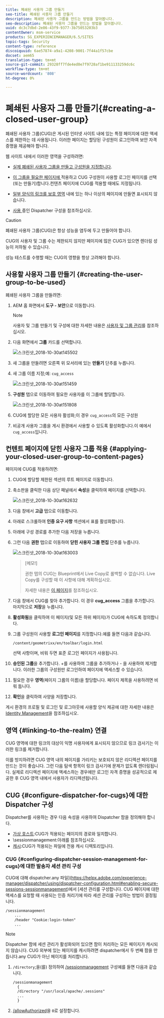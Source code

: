```yaml
---
title: 폐쇄된 사용자 그룹 만들기
seo-title: 폐쇄된 사용자 그룹 만들기
description: 폐쇄된 사용자 그룹을 만드는 방법을 알아봅니다.
seo-description: 폐쇄된 사용자 그룹을 만드는 방법을 알아봅니다.
uuid: dc3c7dbd-2e86-43f9-9377-3b75053203b3
contentOwner: msm-service
products: SG_EXPERIENCEMANAGER/6.5/SITES
topic-tags: Security
content-type: reference
discoiquuid: 6ae57874-a9a1-4208-9001-7f44a1f57cbe
docset: aem65
translation-type: tm+mt
source-git-commit: 29328ff7fde4ed0e7f9728af1be911133259dc6c
workflow-type: tm+mt
source-wordcount: '808'
ht-degree: 0%

---
```



# 폐쇄된 사용자 그룹 만들기{#creating-a-closed-user-group}

폐쇄된 사용자 그룹(CUG)은 게시된 인터넷 사이트 내에 있는 특정 페이지에 대한 액세스를 제한하는 데 사용됩니다. 이러한 페이지는 할당된 구성원이 로그인하여 보안 자격 증명을 제공해야 합니다.

웹 사이트 내에서 이러한 영역을 구성하려면:

* [실제 폐쇄된 사용자 그룹을 만들고 구성원을 지정합니다](#creating-the-user-group-to-be-used).

* [이 그룹을 필요한 페이지에 ](#applying-your-closed-user-group-to-content-pages) 적용하고 CUG 구성원이 사용할 로그인 페이지를 선택(또는 만들기)합니다.컨텐츠 페이지에 CUG를 적용할 때에도 지정됩니다.

* [일부 양식의 링크를 보호 영역](#linking-to-the-realm) 내에 있는 하나 이상의 페이지에 만들면 표시되지 않습니다.
* [사용 ](#configure-dispatcher-for-cugs) 중인 Dispatcher 구성을 참조하십시오.

>[!CAUTION]
>
>폐쇄된 사용자 그룹(CUG)은 항상 성능을 염두에 두고 만들어야 합니다.
>
>CUG의 사용자 및 그룹 수는 제한되지 않지만 페이지에 많은 CUG가 있으면 렌더링 성능이 저하될 수 있습니다.
>
>성능 테스트를 수행할 때는 CUG의 영향을 항상 고려해야 합니다.

## 사용할 사용자 그룹 만들기 {#creating-the-user-group-to-be-used}

폐쇄된 사용자 그룹을 만들려면:

1. AEM 홈 화면에서 **도구 - 보안**&#x200B;으로 이동합니다.

   >[!NOTE]
   >
   >사용자 및 그룹 만들기 및 구성에 대한 자세한 내용은 [사용자 및 그룹 관리](/help/sites-administering/security.md#managing-users-and-groups)를 참조하십시오.

1. 다음 화면에서 **그룹** 카드를 선택합니다.

   ![스크린샷_2018-10-30at145502](assets/screenshot_2018-10-30at145502.png)

1. 새 그룹을 만들려면 오른쪽 위 모서리에 있는 **만들기** 단추를 누릅니다.
1. 새 그룹 이름 지정;예: `cug_access`

   ![스크린샷_2018-10-30at151459](assets/screenshot_2018-10-30at151459.png)

1. **구성원** 탭으로 이동하여 필요한 사용자를 이 그룹에 할당합니다.

   ![스크린샷_2018-10-30at151808](assets/screenshot_2018-10-30at151808.png)

1. CUG에 할당한 모든 사용자 활성화;이 경우 `cug_access`의 모든 구성원
1. 비공개 사용자 그룹을 게시 환경에서 사용할 수 있도록 활성화합니다.이 예에서 `cug_access`입니다.

## 컨텐트 페이지에 닫힌 사용자 그룹 적용 {#applying-your-closed-user-group-to-content-pages}

페이지에 CUG를 적용하려면:

1. CUG에 할당할 제한된 섹션의 루트 페이지로 이동합니다.
1. 축소판을 클릭한 다음 상단 패널에서 **속성**&#x200B;을 클릭하여 페이지를 선택합니다.

   ![스크린샷_2018-10-30at162632](assets/screenshot_2018-10-30at162632.png)

1. 다음 창에서 **고급** 탭으로 이동합니다.
1. 아래로 스크롤하여 **인증 요구 사항** 섹션에서 표를 활성화합니다.

1. 아래에 구성 경로를 추가한 다음 저장을 누릅니다.
1. 그런 다음 **권한** 탭으로 이동하여 **닫힌 사용자 그룹 편집** 단추를 누릅니다.

   ![스크린샷_2018-10-30at163003](assets/screenshot_2018-10-30at163003.png)

   >[메모!]
   >
   > 권한 탭의 CUG는 Blueprint에서 Live Copy로 롤백할 수 없습니다. Live Copy를 구성할 때 이 사항에 대해 계획하십시오.
   >
   > 자세한 내용은 [이 페이지](closed-user-groups.md#aem-livecopy)를 참조하십시오.

1. 다음 창에서 CUG를 찾아 추가합니다. 이 경우 **cug_access** 그룹을 추가합니다. 마지막으로 **저장**&#x200B;을 누릅니다.
1. **활성화됨**&#x200B;을 클릭하여 이 페이지(및 모든 하위 페이지)가 CUG에 속하도록 정의합니다.
1. 그룹 구성원이 사용할 **로그인 페이지**&#x200B;를 지정합니다.예를 들면 다음과 같습니다.

   `/content/geometrixx/en/toolbar/login.html`

   선택 사항이며, 비워 두면 표준 로그인 페이지가 사용됩니다.

1. **승인된 그룹**&#x200B;을 추가합니다. +를 사용하여 그룹을 추가하거나 - 을 사용하여 제거합니다. 이러한 그룹의 구성원만 로그인하여 페이지에 액세스할 수 있습니다.
1. 필요한 경우 **영역**(페이지 그룹의 이름)을 할당합니다. 페이지 제목을 사용하려면 비워 둡니다.
1. **확인**&#x200B;을 클릭하여 사양을 저장합니다.

게시 환경의 프로필 및 로그인 및 로그아웃에 사용할 양식 제공에 대한 자세한 내용은 [Identity Management](/help/sites-administering/identity-management.md)을 참조하십시오.

## 영역 {#linking-to-the-realm} 연결

CUG 영역에 대한 링크의 대상이 익명 사용자에게 표시되지 않으므로 링크 검사기는 이러한 링크를 제거합니다.

이를 방지하려면 CUG 영역 내의 페이지를 가리키는 보호되지 않은 리디렉션 페이지를 만드는 것이 좋습니다. 그런 다음 탐색 항목이 링크 검사기에 문제가 없도록 렌더링됩니다. 실제로 리디렉션 페이지에 액세스하는 경우에만 로그인 자격 증명을 성공적으로 제공한 후 CUG 영역 내에서 사용자가 리디렉션됩니다.

## CUG {#configure-dispatcher-for-cugs}에 대한 Dispatcher 구성

Dispatcher를 사용하는 경우 다음 속성을 사용하여 Dispatcher 팜을 정의해야 합니다.

* [가상 호스트](https://helpx.adobe.com/experience-manager/dispatcher/using/dispatcher-configuration.html#identifying-virtual-hosts-virtualhosts):CUG가 적용되는 페이지의 경로와 일치합니다.
* \sessionmanagement:아래를 참조하십시오.
* [캐시](https://helpx.adobe.com/experience-manager/dispatcher/using/dispatcher-configuration.html#configuring-the-dispatcher-cache-cache):CUG가 적용되는 파일에 전용 캐시 디렉토리입니다.

### CUG {#configuring-dispatcher-session-management-for-cugs}에 대한 발송자 세션 관리 구성

CUG에 대해 dispatcher.any 파일](https://helpx.adobe.com/experience-manager/dispatcher/using/dispatcher-configuration.html#enabling-secure-sessions-sessionmanagement)에서 [세션 관리를 구성합니다. CUG 페이지에 대한 액세스를 요청할 때 사용되는 인증 처리기에 따라 세션 관리를 구성하는 방법이 결정됩니다.

```xml
/sessionmanagement
    ...
    /header "Cookie:login-token"
    ...
```

>[!NOTE]
>
>Dispatcher 팜에 세션 관리가 활성화되어 있으면 팜이 처리하는 모든 페이지가 캐시되지 않습니다. CUG 외부에 있는 페이지를 캐시하려면 dispatcher에서 두 번째 팜을 만듭니다.any
>CUG가 아닌 페이지를 처리합니다.

1. `/directory`;을(를) 정의하여 [/sessionmanagement](https://helpx.adobe.com/experience-manager/dispatcher/using/dispatcher-configuration.html#enabling-secure-sessions-sessionmanagement) 구성예를 들면 다음과 같습니다.

   ```xml
   /sessionmanagement
     {
     /directory "/usr/local/apache/.sessions"
     ...
     }
   ```

1. [/allowAuthorized](https://helpx.adobe.com/experience-manager/dispatcher/using/dispatcher-configuration.html#caching-when-authentication-is-used)을 `0`로 설정합니다.

